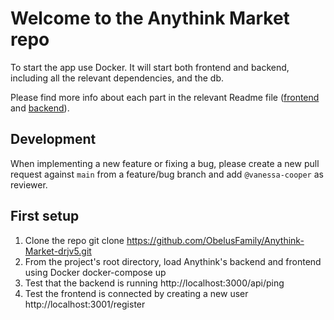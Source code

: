 # Welcome to the Anythink Market repo

To start the app use Docker. It will start both frontend and backend, including all the relevant dependencies, and the db.

Please find more info about each part in the relevant Readme file ([frontend](frontend/readme.md) and [backend](backend/README.md)).

## Development

When implementing a new feature or fixing a bug, please create a new pull request against `main` from a feature/bug branch and add `@vanessa-cooper` as reviewer.

## First setup

1. Clone the repo
	git clone https://github.com/ObelusFamily/Anythink-Market-drjv5.git
2. From the project's root directory, load Anythink's backend and frontend using Docker
	docker-compose up
3. Test that the backend is running
	http://localhost:3000/api/ping
4. Test the frontend is connected by creating a new user
	http://localhost:3001/register
